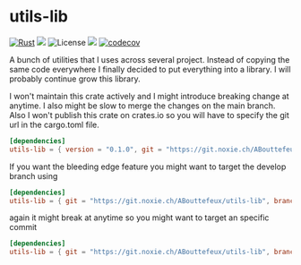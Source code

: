 # utils-lib

<!-- [![Build Status](https://drone.noxie.ch/api/badges/ABouttefeux/utils_lib/status.svg)](https://drone.noxie.ch/ABouttefeux/utils_lib) -->
[![Rust](https://github.com/ABouttefeux/utils-lib/actions/workflows/rust.yml/badge.svg?branch=develop)](https://github.com/ABouttefeux/utils-lib/actions/workflows/rust.yml)
![](https://img.shields.io/badge/language-Rust-orange)
![License](https://img.shields.io/badge/license-MIT_OR_Apache--2.0-blue.svg)
[![](https://img.shields.io/badge/doc-Read_Me-blueviolet)](https://abouttefeux.github.io/utils-lib/utils_lib/index.html)
[![codecov](https://codecov.io/gh/ABouttefeux/utils-lib/branch/develop/graph/badge.svg?token=mUFucbIHuh)](https://codecov.io/gh/ABouttefeux/utils-lib)

A bunch of utilities that I uses across several project. 
Instead of copying the same code everywhere I finally decided to put everything into a library. 
I will probably continue grow this library.

I won't maintain this crate actively and I might introduce breaking change at anytime. 
I also might be slow to merge the changes on the main branch.
Also I won't publish this crate on crates.io so you will have to specify the git url in the cargo.toml file.
```toml
[dependencies]
utils-lib = { version = "0.1.0", git = "https://git.noxie.ch/ABouttefeux/utils-lib" }
```

If you want the bleeding edge feature you might want to target the develop branch using
```toml
[dependencies]
utils-lib = { git = "https://git.noxie.ch/ABouttefeux/utils-lib", branch = "develop" }
```
again it might break at anytime so you might want to target an specific commit
```toml
[dependencies]
utils-lib = { git = "https://git.noxie.ch/ABouttefeux/utils-lib", branch = "develop", rev="<commit hash>" }
```
